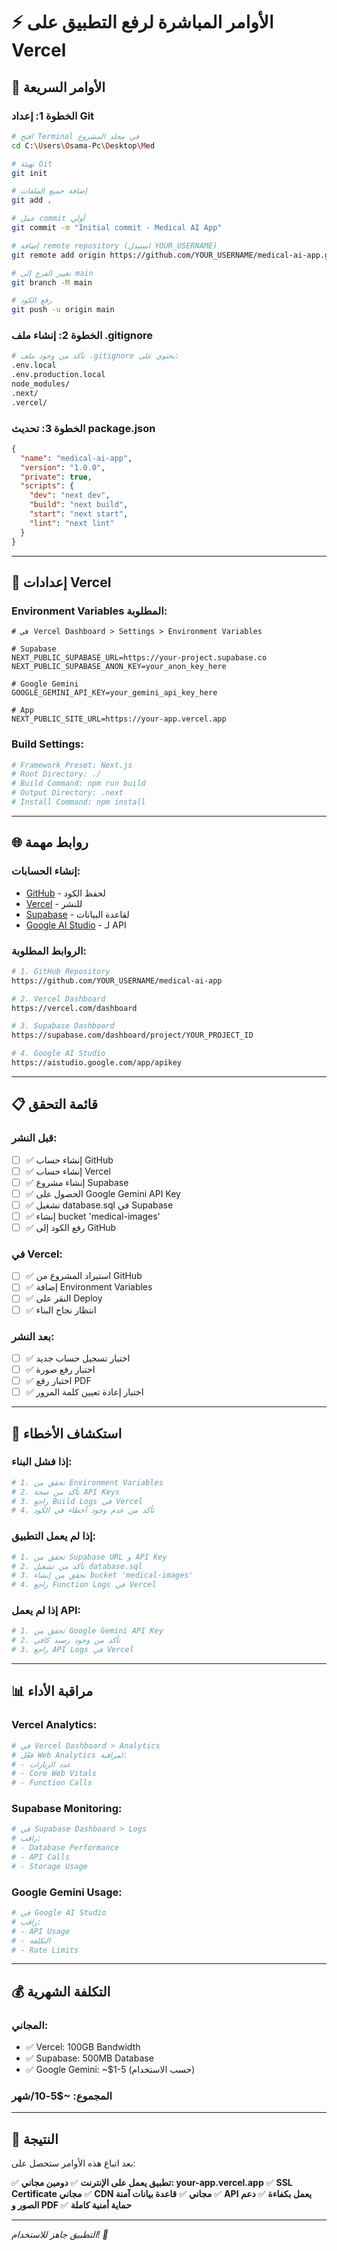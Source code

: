 # ⚡ الأوامر المباشرة لرفع التطبيق على Vercel

## 🚀 الأوامر السريعة

### **الخطوة 1: إعداد Git**
```bash
# افتح Terminal في مجلد المشروع
cd C:\Users\Osama-Pc\Desktop\Med

# تهيئة Git
git init

# إضافة جميع الملفات
git add .

# عمل commit أولي
git commit -m "Initial commit - Medical AI App"

# إضافة remote repository (استبدل YOUR_USERNAME)
git remote add origin https://github.com/YOUR_USERNAME/medical-ai-app.git

# تغيير الفرع إلى main
git branch -M main

# رفع الكود
git push -u origin main
```

### **الخطوة 2: إنشاء ملف .gitignore**
```bash
# تأكد من وجود ملف .gitignore يحتوي على:
.env.local
.env.production.local
node_modules/
.next/
.vercel/
```

### **الخطوة 3: تحديث package.json**
```json
{
  "name": "medical-ai-app",
  "version": "1.0.0",
  "private": true,
  "scripts": {
    "dev": "next dev",
    "build": "next build",
    "start": "next start",
    "lint": "next lint"
  }
}
```

---

## 🔧 إعدادات Vercel

### **Environment Variables المطلوبة:**
```env
# في Vercel Dashboard > Settings > Environment Variables

# Supabase
NEXT_PUBLIC_SUPABASE_URL=https://your-project.supabase.co
NEXT_PUBLIC_SUPABASE_ANON_KEY=your_anon_key_here

# Google Gemini
GOOGLE_GEMINI_API_KEY=your_gemini_api_key_here

# App
NEXT_PUBLIC_SITE_URL=https://your-app.vercel.app
```

### **Build Settings:**
```bash
# Framework Preset: Next.js
# Root Directory: ./
# Build Command: npm run build
# Output Directory: .next
# Install Command: npm install
```

---

## 🌐 روابط مهمة

### **إنشاء الحسابات:**
- [GitHub](https://github.com) - لحفظ الكود
- [Vercel](https://vercel.com) - للنشر
- [Supabase](https://supabase.com) - لقاعدة البيانات
- [Google AI Studio](https://aistudio.google.com/app/apikey) - لـ API

### **الروابط المطلوبة:**
```bash
# 1. GitHub Repository
https://github.com/YOUR_USERNAME/medical-ai-app

# 2. Vercel Dashboard
https://vercel.com/dashboard

# 3. Supabase Dashboard
https://supabase.com/dashboard/project/YOUR_PROJECT_ID

# 4. Google AI Studio
https://aistudio.google.com/app/apikey
```

---

## 📋 قائمة التحقق

### **قبل النشر:**
- [ ] ✅ إنشاء حساب GitHub
- [ ] ✅ إنشاء حساب Vercel
- [ ] ✅ إنشاء مشروع Supabase
- [ ] ✅ الحصول على Google Gemini API Key
- [ ] ✅ تشغيل database.sql في Supabase
- [ ] ✅ إنشاء bucket 'medical-images'
- [ ] ✅ رفع الكود إلى GitHub

### **في Vercel:**
- [ ] ✅ استيراد المشروع من GitHub
- [ ] ✅ إضافة Environment Variables
- [ ] ✅ النقر على Deploy
- [ ] ✅ انتظار نجاح البناء

### **بعد النشر:**
- [ ] ✅ اختبار تسجيل حساب جديد
- [ ] ✅ اختبار رفع صورة
- [ ] ✅ اختبار رفع PDF
- [ ] ✅ اختبار إعادة تعيين كلمة المرور

---

## 🔧 استكشاف الأخطاء

### **إذا فشل البناء:**
```bash
# 1. تحقق من Environment Variables
# 2. تأكد من صحة API Keys
# 3. راجع Build Logs في Vercel
# 4. تأكد من عدم وجود أخطاء في الكود
```

### **إذا لم يعمل التطبيق:**
```bash
# 1. تحقق من Supabase URL و API Key
# 2. تأكد من تشغيل database.sql
# 3. تحقق من إنشاء bucket 'medical-images'
# 4. راجع Function Logs في Vercel
```

### **إذا لم يعمل API:**
```bash
# 1. تحقق من Google Gemini API Key
# 2. تأكد من وجود رصيد كافي
# 3. راجع API Logs في Vercel
```

---

## 📊 مراقبة الأداء

### **Vercel Analytics:**
```bash
# في Vercel Dashboard > Analytics
# فعّل Web Analytics لمراقبة:
# - عدد الزيارات
# - Core Web Vitals
# - Function Calls
```

### **Supabase Monitoring:**
```bash
# في Supabase Dashboard > Logs
# راقب:
# - Database Performance
# - API Calls
# - Storage Usage
```

### **Google Gemini Usage:**
```bash
# في Google AI Studio
# راقب:
# - API Usage
# - التكلفة
# - Rate Limits
```

---

## 💰 التكلفة الشهرية

### **المجاني:**
- ✅ Vercel: 100GB Bandwidth
- ✅ Supabase: 500MB Database
- ✅ Google Gemini: ~$1-5 (حسب الاستخدام)

### **المجموع: ~$5-10/شهر**

---

## 🎯 النتيجة

بعد اتباع هذه الأوامر ستحصل على:

✅ **تطبيق يعمل على الإنترنت**
✅ **دومين مجاني: your-app.vercel.app**
✅ **SSL Certificate مجاني**
✅ **CDN مجاني**
✅ **قاعدة بيانات آمنة**
✅ **API يعمل بكفاءة**
✅ **دعم الصور و PDF**
✅ **حماية أمنية كاملة**

---

*التطبيق جاهز للاستخدام! 🚀* 